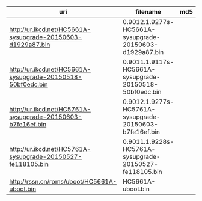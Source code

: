 uri | filename | md5
----|----------|----
http://ur.ikcd.net/HC5661A-sysupgrade-20150603-d1929a87.bin | 0.9012.1.9277s-HC5661A-sysupgrade-20150603-d1929a87.bin |
http://ur.ikcd.net/HC5661A-sysupgrade-20150518-50bf0edc.bin | 0.9011.1.9117s-HC5661A-sysupgrade-20150518-50bf0edc.bin |
http://ur.ikcd.net/HC5761A-sysupgrade-20150603-b7fe16ef.bin | 0.9012.1.9277s-HC5761A-sysupgrade-20150603-b7fe16ef.bin |
http://ur.ikcd.net/HC5761A-sysupgrade-20150527-fe118105.bin | 0.9011.1.9228s-HC5761A-sysupgrade-20150527-fe118105.bin |
http://rssn.cn/roms/uboot/HC5661A-uboot.bin | HC5661A-uboot.bin |
